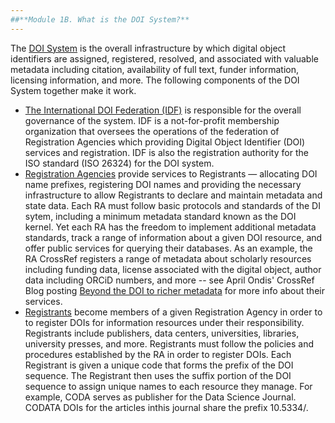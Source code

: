 ```yaml
---
##**Module 1B. What is the DOI System?**
---
```

The [DOI System](https://www.doi.org/) is the overall infrastructure by which digital object identifiers are assigned, registered, resolved, and associated with valuable metadata including citation, availability of full text, funder information,  licensing information, and more. The following components of the DOI System together make it work.
* [The International DOI Federation (IDF)](http://www.doi.org/doi_handbook/7_IDF.html) is responsible for the overall governance of the system. IDF is a not-for-profit membership organization that oversees the operations of the federation of Registration Agencies which providing Digital Object Identifier (DOI) services and registration. IDF is also the registration authority for the ISO standard (ISO 26324) for the DOI system.
* [Registration Agencies](https://www.doi.org/registration_agencies.html) provide services to Registrants — allocating DOI name prefixes, registering DOI names and providing the necessary infrastructure to allow Registrants to declare and maintain metadata and state data. Each RA must follow basic protocols and standards of the DI sytem, including  a minimum metadata standard known as the DOI kernel. Yet each RA has the freedom to implement additional metadata standards, track a range of information about a given DOI resource, and offer public services for querying their databases.  As an example, the RA CrossRef registers a range of metadata about scholarly resources including funding data, license associated with the digital object, author data including ORCiD numbers, and more -- see April Ondis' CrossRef Blog posting [Beyond the DOI to richer metadata](http://blog.crossref.org/2016/06/beyond-the-doi-to-richer-metadata.html) for more info about their services.
* [Registrants](http://google.com) become members of a given Registration Agency in order to to register DOIs for information resources under their responsibility. Registrants include publishers, data centers, universities, libraries, university presses, and more. Registrants must follow the policies and procedures established by the RA in order to register DOIs. Each Registrant is given a unique code that forms the prefix of the DOI sequence. The Registrant then uses the suffix portion of the DOI sequence to assign unique names to each resource they manage.  For example, CODA serves as publisher for the Data Science Journal. CODATA DOIs for the articles inthis journal share the prefix 10.5334/.

